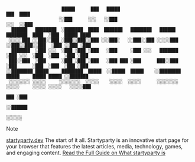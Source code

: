 ```
                     █████      ███   █████                                   ███  ████            
                    ░░███      ░░░   ░░███                                   ░░░  ░░███            
  ██████   ████████  ░███████  ████  ███████   ████████   ██████   ████████  ████  ░███  █████ ████
 ░░░░░███ ░░███░░███ ░███░░███░░███ ░░░███░   ░░███░░███ ░░░░░███ ░░███░░███░░███  ░███ ░░███ ░███ 
  ███████  ░███ ░░░  ░███ ░███ ░███   ░███     ░███ ░░░   ███████  ░███ ░░░  ░███  ░███  ░███ ░███ 
 ███░░███  ░███      ░███ ░███ ░███   ░███ ███ ░███      ███░░███  ░███      ░███  ░███  ░███ ░███ 
░░████████ █████     ████████  █████  ░░█████  █████    ░░████████ █████     █████ █████ ░░███████ 
 ░░░░░░░░ ░░░░░     ░░░░░░░░  ░░░░░    ░░░░░  ░░░░░      ░░░░░░░░ ░░░░░     ░░░░░ ░░░░░   ░░░░░███ 
                                                                                          ███ ░███ 
                                                                                         ░░██████  
                                                                                          ░░░░░░
```
> [!NOTE]
> [startyparty.dev](https://startyparty.dev) The start of it all. Startyparty is an innovative start page for your browser that features the latest articles, media, technology, games, and engaging content. [Read the Full Guide on What startyparty is](https://marko.tech/journal/wtf-is-startyparty)
